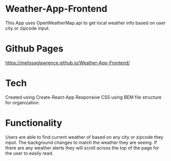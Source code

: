 # Weather-App-Frontend

This App uses OpenWeatherMap.api to get local weather info based on user city or zipcode input. 

# Github Pages

https://melissaglawrence.github.io/Weather-App-Frontend/

# Tech

Created using Create-React-App
Responsive CSS using BEM file structure for organization.

# Functionality

Users are able to find current weather of based on any city or zipcode they input. The background changes to match the weather they are seeing. If there are any weather alerts they will scroll across the top of the page for the user to easily read.

